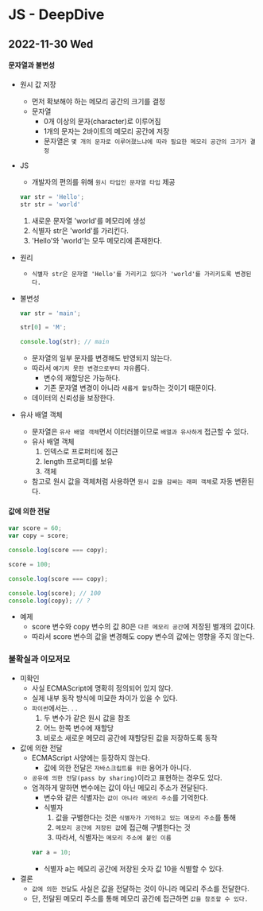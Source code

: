 # JS - DeepDive
## 2022-11-30 Wed

#### 문자열과 불변성

* 원시 값 저장
  * 먼저 확보해야 하는 메모리 공간의 크기를 결정
  * 문자열
    * 0개 이상의 문자(character)로 이루어짐
    * 1개의 문자는 2바이트의 메모리 공간에 저장
    * 문자열은 `몇 개의 문자로 이루어졌느냐에 따라 필요한 메모리 공간의 크기가 결정`
* JS
  * 개발자의 편의를 위해 `원시 타입인 문자열 타입` 제공
  ```javascript
  var str = 'Hello';
  str str = 'world'
  ```
    1. 새로운 문자열 'world'를 메모리에 생성
    2. 식별자 str은 'world'를 가리킨다.
    3. 'Hello'와 'world'는 모두 메모리에 존재한다.
* 원리
  * `식별자 str은 문자열 'Hello'를 가리키고 있다가 'world'를 가리키도록 변경된다.`
* 불변성  
  ```javascript
  var str = 'main';

  str[0] = 'M';
  ```
  ```javascript
  console.log(str); // main
  ```
  * 문자열의 일부 문자를 변경해도 반영되지 않는다.
  * 따라서 `예기치 못한 변경으로부터 자유`롭다.
    * 변수의 재할당은 가능하다.
    * 기존 문자열 변경이 아니라 `새롭게 할당`하는 것이기 때문이다.
  * 데이터의 신뢰성을 보장한다. 

* 유사 배열 객체
  * 문자열은 `유사 배열 객체`면서 이터러블이므로 `배열과 유사하게` 접근할 수 있다.
  * 유사 배열 객체
    1. 인덱스로 프로퍼티에 접근
    2. length 프로퍼티를 보유
    3. 객체
  * 참고로 원시 값을 객체처럼 사용하면 `원시 값을 감싸는 래퍼 객체`로 자동 변환된다.

#### 값에 의한 전달

```javascript
var score = 60;
var copy = score;

console.log(score === copy);

score = 100;

console.log(score === copy);
```
```javascript
console.log(score); // 100
console.log(copy); // ?
```

* 예제
  * score 변수와 copy 변수의 값 80은 `다른 메모리 공간`에 저장된 별개의 값이다.
  * 따라서 score 변수의 값을 변경해도 copy 변수의 값에는 영향을 주지 않는다.

### 불확실과 이모저모
* 미확인
  * 사실 ECMAScript에 명확히 정의되어 있지 않다.
  * 실제 내부 동작 방식에 미묘한 차이가 있을 수 있다.
  * `파이썬`에서는. . .
    1. 두 변수가 같은 원시 값을 참조
    2. 어느 한쪽 변수에 재할당
    3. 비로소 새로운 메모리 공간에 재할당된 값을 저장하도록 동작
* 값에 의한 전달
  * ECMAScript 사양에는 등장하지 않는다.  
    * 값에 의한 전달은 `자바스크립트를 위한` 용어가 아니다.
  * `공유에 의한 전달(pass by sharing)`이라고 표현하는 경우도 있다.
  * 엄격하게 말하면 변수에는 값이 아닌 메모리 주소가 전달된다.
    * 변수와 같은 식별자는 `값이 아니라 메모리 주소`를 기억한다.
    * 식별자
        1. 값을 구별한다는 것은 `식별자가 기억하고 있는 메모리 주소`를 통해 
        2. `메모리 공간에 저장된 값`에 접근해 구별한다는 것
        3. 따라서, 식별자는 `메모리 주소에 붙인 이름`
    ```javascript
    var a = 10;
    ```
      * 식별자 a는 메모리 공간에 저장된 숫자 값 10을 식별할 수 있다.
* 결론
  * `값에 의한 전달`도 사실은 값을 전달하는 것이 아니라 메모리 주소를 전달한다.
  * 단, 전달된 메모리 주소를 통해 메모리 공간에 접근하면 `값을 참조할 수 있다.`